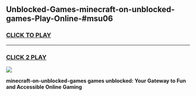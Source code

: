 
## Unblocked-Games-minecraft-on-unblocked-games-Play-Online-#msu06
<h3>
<a href="https://premium.freeplayer.one?title=minecraft-on-unblocked-games&ref=24F">CLICK TO PLAY</a></h3>
<hr>

<h3>
<a href="https://premium.freeplayer.one?title=minecraft-on-unblocked-games&ref=24F">CLICK 2 PLAY</a>
  
</h3>

<a href="https://premium.freeplayer.one?title=minecraft-on-unblocked-games&ref=24F/"><img src="https://clearcache.store/games.png"></a>


**minecraft-on-unblocked-games games unblocked: Your Gateway to Fun and Accessible Online Gaming**
